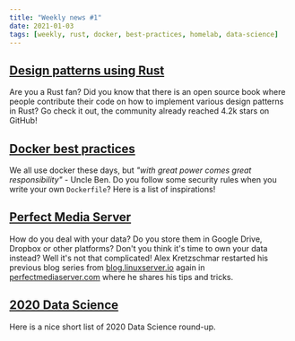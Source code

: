 ```yaml
---
title: "Weekly news #1"
date: 2021-01-03
tags: [weekly, rust, docker, best-practices, homelab, data-science]
---
```


## [Design patterns using Rust](https://github.com/rust-unofficial/patterns)

Are you a Rust fan? Did you know that there is an open source book where people
contribute their code on how to implement various design patterns in Rust? Go check
it out, the community already reached 4.2k stars on GitHub!

## [Docker best practices](https://github.com/hexops/dockerfile#do-not-use-a-uid-below-10-000)

We all use docker these days, but _"with great power comes great responsibility"_ - Uncle Ben.
Do you follow some security rules when you write your own `Dockerfile`? Here is
a list of inspirations!

## [Perfect Media Server](https://perfectmediaserver.com)

How do you deal with your data? Do you store them in Google Drive, Dropbox
or other platforms? Don't you think it's time to own your data instead? Well it's
not that complicated! Alex Kretzschmar restarted his previous blog series from
[blog.linuxserver.io](blog.linuxserver.io) again in
[perfectmediaserver.com](perfectmediaserver.com) where he shares his tips and tricks.

## [2020 Data Science](https://nulldata.substack.com/p/data-science-2020-highlights)

Here is a nice short list of 2020 Data Science round-up.
